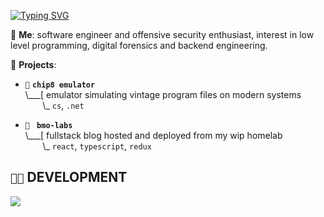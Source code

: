 [![Typing SVG](https://readme-typing-svg.demolab.com?font=Fira+Code&duration=1500&pause=1000&color=E8F769&random=false&width=435&lines=hey%2C+its+bmo!;currently%3A+untangling+mess+of+cables;currently%3A+spamming+F5+in+IDA;currently%3A+studying+the+dark+arts)](https://git.io/typing-svg)

💬 **Me**: software engineer and offensive security enthusiast, interest in low level programming, digital forensics and backend engineering.

🌱 **Projects**:

- `💾` **`chip8 emulator`**<br>
\\___[ emulator simulating vintage program files on modern systems<br>
&nbsp;&nbsp;&nbsp;&nbsp;&nbsp;&nbsp;&nbsp;\\\_ `cs`, `.net`

- `🐁 ` **`bmo-labs`**<br>
\\___[ fullstack blog hosted and deployed from my wip homelab<br>
&nbsp;&nbsp;&nbsp;&nbsp;&nbsp;&nbsp;&nbsp;\\\_ `react`, `typescript`, `redux`


## `👨‍💻` DEVELOPMENT
[![](https://skillicons.dev/icons?i=typescript,react,cs,rust,bash,powershell,raspberrypi,neovim,vim,rider,arch,windows)](https://skillicons.dev)

